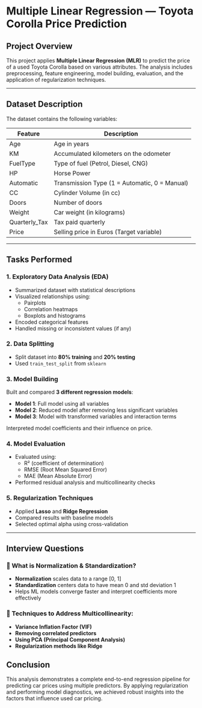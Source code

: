 
# Multiple Linear Regression — Toyota Corolla Price Prediction

## Project Overview

This project applies **Multiple Linear Regression (MLR)** to predict the price of a used Toyota Corolla based on various attributes. The analysis includes preprocessing, feature engineering, model building, evaluation, and the application of regularization techniques.

---

## Dataset Description

The dataset contains the following variables:

| Feature          | Description                                  |
|------------------|----------------------------------------------|
| Age              | Age in years                                 |
| KM               | Accumulated kilometers on the odometer       |
| FuelType         | Type of fuel (Petrol, Diesel, CNG)           |
| HP               | Horse Power                                  |
| Automatic        | Transmission Type (1 = Automatic, 0 = Manual)|
| CC               | Cylinder Volume (in cc)                      |
| Doors            | Number of doors                              |
| Weight           | Car weight (in kilograms)                    |
| Quarterly_Tax    | Tax paid quarterly                           |
| Price            | Selling price in Euros (Target variable)     |

---

## Tasks Performed

### 1. Exploratory Data Analysis (EDA)

- Summarized dataset with statistical descriptions
- Visualized relationships using:
  - Pairplots
  - Correlation heatmaps
  - Boxplots and histograms
- Encoded categorical features
- Handled missing or inconsistent values (if any)

### 2. Data Splitting

- Split dataset into **80% training** and **20% testing**
- Used `train_test_split` from `sklearn`

### 3. Model Building

Built and compared **3 different regression models**:
- **Model 1**: Full model using all variables
- **Model 2**: Reduced model after removing less significant variables
- **Model 3**: Model with transformed variables and interaction terms

Interpreted model coefficients and their influence on price.

### 4. Model Evaluation

- Evaluated using:
  - R² (coefficient of determination)
  - RMSE (Root Mean Squared Error)
  - MAE (Mean Absolute Error)
- Performed residual analysis and multicollinearity checks

### 5. Regularization Techniques

- Applied **Lasso** and **Ridge Regression**
- Compared results with baseline models
- Selected optimal alpha using cross-validation

---

## Interview Questions

### 🔹 What is Normalization & Standardization?

- **Normalization** scales data to a range [0, 1]
- **Standardization** centers data to have mean 0 and std deviation 1
- Helps ML models converge faster and interpret coefficients more effectively

### 🔹 Techniques to Address Multicollinearity:

- **Variance Inflation Factor (VIF)**
- **Removing correlated predictors**
- **Using PCA (Principal Component Analysis)**
- **Regularization methods like Ridge**

## Conclusion

This analysis demonstrates a complete end-to-end regression pipeline for predicting car prices using multiple predictors. By applying regularization and performing model diagnostics, we achieved robust insights into the factors that influence used car pricing.